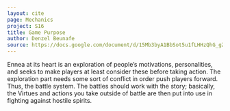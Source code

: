 ```yaml
---
layout: cite
page: Mechanics
project: S16
title: Game Purpose
author: Denzel Beunafe
source: https://docs.google.com/document/d/15Mb3byA1BbSot5u1fLHHzQhG_gZKNPLVudQok1xxVZ0/edit?usp=sharing
---
```

Ennea at its heart is an exploration of people’s motivations, personalities, and seeks to make players at least consider these before taking action. The exploration part needs some sort of conflict in order push players forward. Thus, the battle system. The battles should work with the story; basically, the Virtues and actions you take outside of battle are then put into use in fighting against hostile spirits.

